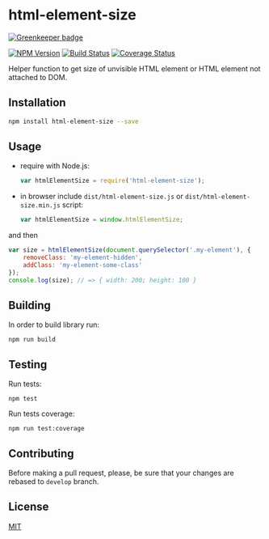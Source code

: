 # html-element-size

[![Greenkeeper badge](https://badges.greenkeeper.io/ezze/html-element-size.svg)](https://greenkeeper.io/)

[![NPM Version](https://badge.fury.io/js/html-element-size.svg)](https://badge.fury.io/js/html-element-size)
[![Build Status](https://travis-ci.org/ezze/html-element-size.svg?branch=develop)](https://travis-ci.org/ezze/html-element-size)
[![Coverage Status](https://coveralls.io/repos/github/ezze/html-element-size/badge.svg?branch=develop)](https://coveralls.io/github/ezze/html-element-size?branch=develop)

Helper function to get size of unvisible HTML element or HTML element not attached to DOM.

## Installation

```bash
npm install html-element-size --save
```
    
## Usage

- require with Node.js:

    ```javascript
    var htmlElementSize = require('html-element-size');
    ```

- in browser include `dist/html-element-size.js` or `dist/html-element-size.min.js` script:

    ```javascript
    var htmlElementSize = window.htmlElementSize;
    ```
    
and then    
    
```javascript    
var size = htmlElementSize(document.querySelector('.my-element'), {
    removeClass: 'my-element-hidden',
    addClass: 'my-element-some-class'
});
console.log(size); // => { width: 200; height: 100 }
```

## Building

In order to build library run:
                                          
    npm run build
    
## Testing
    
Run tests:
    
    npm test
   
Run tests coverage:

    npm run test:coverage
    
## Contributing
    
Before making a pull request, please, be sure that your changes are rebased to `develop` branch.

## License

[MIT](LICENSE)
